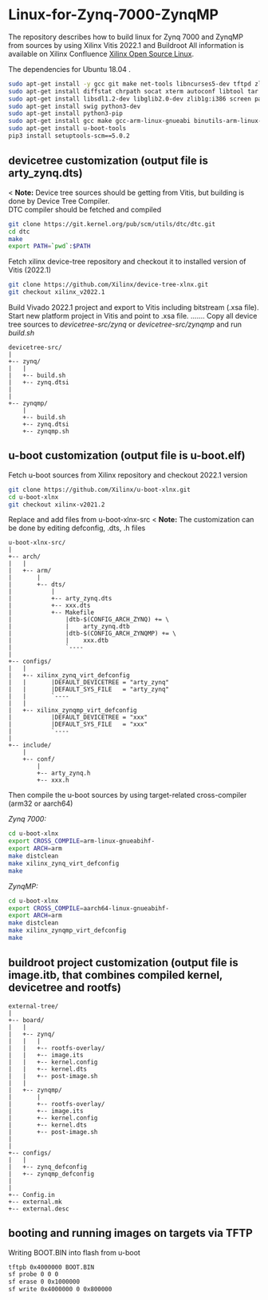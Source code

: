 # Linux-for-Zynq-7000-ZynqMP
The repository describes how to build linux for Zynq 7000 and ZynqMP from sources by using Xilinx Vitis 2022.1 and Buildroot
All information is available on Xilinx Confluence [Xilinx Open Source Linux](https://xilinx-wiki.atlassian.net/wiki/spaces/A/pages/460653138/Xilinx+Open+Source+Linux).

The dependencies for Ubuntu 18.04 .

```sh
sudo apt-get install -y gcc git make net-tools libncurses5-dev tftpd zlib1g-dev libssl-dev flex bison libselinux1 gnupg wget 
sudo apt-get install diffstat chrpath socat xterm autoconf libtool tar unzip texinfo zlib1g-dev gcc-multilib build-essential 
sudo apt-get install libsdl1.2-dev libglib2.0-dev zlib1g:i386 screen pax gzip gawk
sudo apt-get install swig python3-dev
sudo apt-get install python3-pip
sudo apt-get install gcc make gcc-arm-linux-gnueabi binutils-arm-linux-gnueabi
sudo apt-get install u-boot-tools
pip3 install setuptools-scm==5.0.2
```



## devicetree customization (output file is arty_zynq.dts)
< **Note:** Device tree sources should be getting from Vitis, but building is done by Device Tree Compiler.  
DTC compiler should be fetched and compiled
```sh
git clone https://git.kernel.org/pub/scm/utils/dtc/dtc.git
cd dtc
make
export PATH=`pwd`:$PATH
```

Fetch xilinx device-tree repository and checkout it to installed version of Vitis (2022.1)
```sh
git clone https://github.com/Xilinx/device-tree-xlnx.git
git checkout xilinx_v2022.1
```
Build Vivado 2022.1 project and export to Vitis including bitstream (.xsa file).
Start new platform project in Vitis and point to .xsa file.
.......
Copy all device tree sources to *devicetree-src/zynq* or *devicetree-src/zynqmp* and run *build.sh*


```
devicetree-src/
|
+-- zynq/
|	|	
|	+-- build.sh
|	+-- zynq.dtsi
|	
|
+-- zynqmp/
	|
	+-- build.sh
	+-- zynq.dtsi
 	+-- zynqmp.sh
```	
## u-boot customization (output file is u-boot.elf)
Fetch u-boot sources from Xilinx repository and checkout 2022.1 version
```sh
git clone https://github.com/Xilinx/u-boot-xlnx.git
cd u-boot-xlnx
git checkout xilinx-v2021.2
```
Replace and add files from u-boot-xlnx-src 
< **Note:** The customization can be done by editing defconfig, .dts, .h files 
```
u-boot-xlnx-src/
|
+-- arch/
|	|
| 	+-- arm/
|		|
| 		+-- dts/
|			|
|			+-- arty_zynq.dts
|			+-- xxx.dts
|			+-- Makefile
|				|dtb-$(CONFIG_ARCH_ZYNQ) += \
|				|    arty_zynq.dtb
|				|dtb-$(CONFIG_ARCH_ZYNQMP) += \
|				|    xxx.dtb
|	 			`----
|
+-- configs/
|	|
|	+-- xilinx_zynq_virt_defconfig
|	|		|DEFAULT_DEVICETREE = "arty_zynq"
|	|		|DEFAULT_SYS_FILE   = "arty_zynq"
|	|		`----
|	|
|	+-- xilinx_zynqmp_virt_defconfig
|			|DEFAULT_DEVICETREE = "xxx"
|			|DEFAULT_SYS_FILE   = "xxx"
|	 		`----
|
+-- include/
	|
 	+-- conf/
		|
		+-- arty_zynq.h
		+-- xxx.h
```
Then compile the u-boot sources by using target-related cross-compiler (arm32 or aarch64) 

*Zynq 7000:*
```sh
cd u-boot-xlnx
export CROSS_COMPILE=arm-linux-gnueabihf-
export ARCH=arm
make distclean
make xilinx_zynq_virt_defconfig
make
```

*ZynqMP:*
```sh
cd u-boot-xlnx
export CROSS_COMPILE=aarch64-linux-gnueabihf-
export ARCH=arm
make distclean
make xilinx_zynqmp_virt_defconfig
make
```

## buildroot project customization (output file is image.itb, that combines compiled kernel, devicetree and rootfs)
```
external-tree/
|
+-- board/
|	|	
|	+-- zynq/
|	|	|
|	|	+-- rootfs-overlay/
|	|	+-- image.its
|	|	+-- kernel.config
|	|	+-- kernel.dts
|	|	+-- post-image.sh
|	|
|	+-- zynqmp/
|		|
|		+-- rootfs-overlay/
|		+-- image.its
|		+-- kernel.config
|		+-- kernel.dts
|		+-- post-image.sh
|	
|
+-- configs/
|	|
|	+-- zynq_defconfig
|	+-- zynqmp_defconfig
|	
|
+-- Config.in
+-- external.mk
+-- external.desc
```

## booting and running images on targets via TFTP

Writing BOOT.BIN into flash from u-boot

```sh
tftpb 0x4000000 BOOT.BIN
sf probe 0 0 0
sf erase 0 0x1000000
sf write 0x4000000 0 0x800000
```
